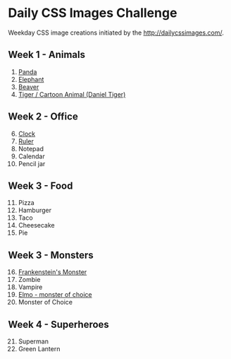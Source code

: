 # Daily CSS Images Challenge

Weekday CSS image creations initiated by the http://dailycssimages.com/.

## Week 1 - Animals
1. [Panda](http://codepen.io/digilou/pen/BpQNBZ)
2. [Elephant](http://codepen.io/digilou/pen/QdGQvr)
3. [Beaver](http://codepen.io/digilou/pen/pRRNVO)
4. [Tiger / Cartoon Animal (Daniel Tiger)](http://codepen.io/digilou/pen/ygMMmX)

## Week 2 - Office
6. [Clock](http://codepen.io/digilou/pen/YNQEOW)
7. [Ruler](http://codepen.io/digilou/pen/Kavzzp)
8. Notepad
9. Calendar
10. Pencil jar

## Week 3 - Food
11. Pizza
12. Hamburger
13. Taco
14. Cheesecake
15. Pie

## Week 3 - Monsters
16. [Frankenstein's Monster](http://codepen.io/digilou/pen/GrBqqq)
17. Zombie
18. Vampire
19. [Elmo - monster of choice](http://codepen.io/digilou/pen/xgQLwB)
20. Monster of Choice

## Week 4 - Superheroes
21. Superman
22. Green Lantern
